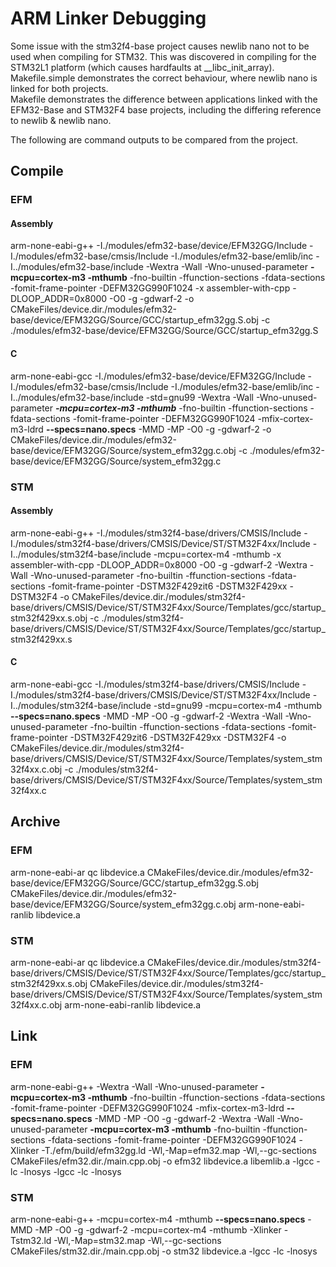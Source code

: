 # ARM Linker Debugging

Some issue with the stm32f4-base project causes newlib nano not to be used when compiling for STM32. This was discovered in compiling for the STM32L1 platform (which causes hardfaults at __libc_init_array).  
Makefile.simple demonstrates the correct behaviour, where newlib nano is linked for both projects.  
Makefile demonstrates the difference between applications linked with the EFM32-Base and STM32F4 base projects, including the differing reference to newlib & newlib nano.  

The following are command outputs to be compared from the project.  

## Compile

### EFM

#### Assembly

arm-none-eabi-g++   -I./modules/efm32-base/device/EFM32GG/Include -I./modules/efm32-base/cmsis/Include -I./modules/efm32-base/emlib/inc -I../modules/efm32-base/include  -Wextra -Wall -Wno-unused-parameter **-mcpu=cortex-m3 -mthumb** -fno-builtin -ffunction-sections -fdata-sections -fomit-frame-pointer -DEFM32GG990F1024  -x assembler-with-cpp -DLOOP_ADDR=0x8000 -O0 -g -gdwarf-2   -o CMakeFiles/device.dir./modules/efm32-base/device/EFM32GG/Source/GCC/startup_efm32gg.S.obj -c ./modules/efm32-base/device/EFM32GG/Source/GCC/startup_efm32gg.S

#### C

arm-none-eabi-gcc   -I./modules/efm32-base/device/EFM32GG/Include -I./modules/efm32-base/cmsis/Include -I./modules/efm32-base/emlib/inc -I../modules/efm32-base/include  -std=gnu99 -Wextra -Wall -Wno-unused-parameter ***-mcpu=cortex-m3 -mthumb*** -fno-builtin -ffunction-sections -fdata-sections -fomit-frame-pointer -DEFM32GG990F1024  -mfix-cortex-m3-ldrd **--specs=nano.specs** -MMD -MP -O0 -g -gdwarf-2   -o CMakeFiles/device.dir./modules/efm32-base/device/EFM32GG/Source/system_efm32gg.c.obj   -c ./modules/efm32-base/device/EFM32GG/Source/system_efm32gg.c

### STM

#### Assembly

arm-none-eabi-g++   -I./modules/stm32f4-base/drivers/CMSIS/Include -I./modules/stm32f4-base/drivers/CMSIS/Device/ST/STM32F4xx/Include -I../modules/stm32f4-base/include  -mcpu=cortex-m4 -mthumb -x assembler-with-cpp -DLOOP_ADDR=0x8000 -O0 -g -gdwarf-2   -Wextra -Wall -Wno-unused-parameter -fno-builtin -ffunction-sections -fdata-sections -fomit-frame-pointer -DSTM32F429zit6 -DSTM32F429xx -DSTM32F4  -o CMakeFiles/device.dir./modules/stm32f4-base/drivers/CMSIS/Device/ST/STM32F4xx/Source/Templates/gcc/startup_stm32f429xx.s.obj -c ./modules/stm32f4-base/drivers/CMSIS/Device/ST/STM32F4xx/Source/Templates/gcc/startup_stm32f429xx.s

#### C

arm-none-eabi-gcc   -I./modules/stm32f4-base/drivers/CMSIS/Include -I./modules/stm32f4-base/drivers/CMSIS/Device/ST/STM32F4xx/Include -I../modules/stm32f4-base/include  -std=gnu99 -mcpu=cortex-m4 -mthumb  **--specs=nano.specs** -MMD -MP -O0 -g -gdwarf-2   -Wextra -Wall -Wno-unused-parameter -fno-builtin -ffunction-sections -fdata-sections -fomit-frame-pointer -DSTM32F429zit6 -DSTM32F429xx -DSTM32F4  -o CMakeFiles/device.dir./modules/stm32f4-base/drivers/CMSIS/Device/ST/STM32F4xx/Source/Templates/system_stm32f4xx.c.obj   -c ./modules/stm32f4-base/drivers/CMSIS/Device/ST/STM32F4xx/Source/Templates/system_stm32f4xx.c

## Archive

### EFM
arm-none-eabi-ar qc libdevice.a  CMakeFiles/device.dir./modules/efm32-base/device/EFM32GG/Source/GCC/startup_efm32gg.S.obj CMakeFiles/device.dir./modules/efm32-base/device/EFM32GG/Source/system_efm32gg.c.obj
arm-none-eabi-ranlib libdevice.a

### STM
arm-none-eabi-ar qc libdevice.a  CMakeFiles/device.dir./modules/stm32f4-base/drivers/CMSIS/Device/ST/STM32F4xx/Source/Templates/gcc/startup_stm32f429xx.s.obj CMakeFiles/device.dir./modules/stm32f4-base/drivers/CMSIS/Device/ST/STM32F4xx/Source/Templates/system_stm32f4xx.c.obj
arm-none-eabi-ranlib libdevice.a

## Link

### EFM

arm-none-eabi-g++   -Wextra -Wall -Wno-unused-parameter **-mcpu=cortex-m3 -mthumb** -fno-builtin -ffunction-sections -fdata-sections -fomit-frame-pointer -DEFM32GG990F1024  -mfix-cortex-m3-ldrd **--specs=nano.specs** -MMD -MP -O0 -g -gdwarf-2  -Wextra -Wall -Wno-unused-parameter **-mcpu=cortex-m3 -mthumb** -fno-builtin -ffunction-sections -fdata-sections -fomit-frame-pointer -DEFM32GG990F1024  -Xlinker -T./efm/build/efm32gg.ld -Wl,-Map=efm32.map -Wl,--gc-sections CMakeFiles/efm32.dir./main.cpp.obj  -o efm32 libdevice.a libemlib.a -lgcc -lc -lnosys -lgcc -lc -lnosys

### STM

arm-none-eabi-g++   -mcpu=cortex-m4 -mthumb  **--specs=nano.specs** -MMD -MP -O0 -g -gdwarf-2  -mcpu=cortex-m4 -mthumb -Xlinker -Tstm32.ld -Wl,-Map=stm32.map -Wl,--gc-sections CMakeFiles/stm32.dir./main.cpp.obj  -o stm32 libdevice.a -lgcc -lc -lnosys

